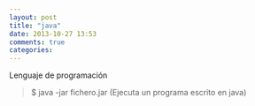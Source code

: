 ```yaml
---
layout: post
title: "java"
date: 2013-10-27 13:53
comments: true
categories: 
---
```

Lenguaje de programación 

>$ java -jar fichero.jar  (Ejecuta un programa escrito en java)

